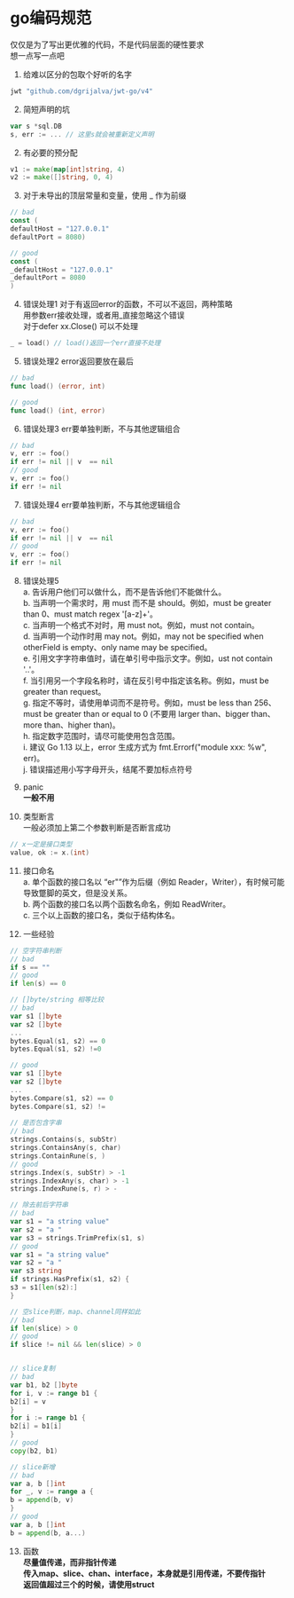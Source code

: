 # go编码规范

仅仅是为了写出更优雅的代码，不是代码层面的硬性要求  
想一点写一点吧

1. 给难以区分的包取个好听的名字

```go
jwt "github.com/dgrijalva/jwt-go/v4"
```

2. 简短声明的坑

```go
var s *sql.DB
s, err := ... // 这里s就会被重新定义声明
```

2. 有必要的预分配

```go
v1 := make(map[int]string, 4)
v2 := make([]string, 0, 4)
```

3. 对于未导出的顶层常量和变量，使用 _ 作为前缀

```go
// bad
const (
defaultHost = "127.0.0.1"
defaultPort = 8080)

// good
const (
_defaultHost = "127.0.0.1"
_defaultPort = 8080
)
```

4. 错误处理1 对于有返回error的函数，不可以不返回，两种策略   
   用参数err接收处理，或者用_直接忽略这个错误   
   对于defer xx.Close() 可以不处理

```go
_ = load() // load()返回一个err直接不处理
```

5. 错误处理2 error返回要放在最后

```go
// bad
func load() (error, int)

// good
func load() (int, error) 
```

6. 错误处理3 err要单独判断，不与其他逻辑组合

```go
// bad
v, err := foo()
if err != nil || v  == nil
// good
v, err := foo()
if err != nil
```

7. 错误处理4 err要单独判断，不与其他逻辑组合

```go
// bad
v, err := foo()
if err != nil || v  == nil
// good
v, err := foo()
if err != nil
```

8. 错误处理5  
   a. 告诉用户他们可以做什么，而不是告诉他们不能做什么。  
   b. 当声明一个需求时，用 must 而不是 should。例如，must be greater than 0、must match regex '[a-z]+'。  
   c. 当声明一个格式不对时，用 must not。例如，must not contain。  
   d. 当声明一个动作时用 may not。例如，may not be specified when otherField is empty、only name may be specified。  
   e. 引用文字字符串值时，请在单引号中指示文字。例如，ust not contain '..'。  
   f. 当引用另一个字段名称时，请在反引号中指定该名称。例如，must be greater than request。  
   g. 指定不等时，请使用单词而不是符号。例如，must be less than 256、must be greater than or equal to 0 (不要用 larger than、bigger than、more
   than、higher than)。  
   h. 指定数字范围时，请尽可能使用包含范围。  
   i. 建议 Go 1.13 以上，error 生成方式为 fmt.Errorf("module xxx: %w", err)。  
   j. 错误描述用小写字母开头，结尾不要加标点符号

9. panic  
   **一般不用**

10. 类型断言   
    一般必须加上第二个参数判断是否断言成功

```go
// x一定是接口类型
value, ok := x.(int)
```

11. 接口命名   
    a. 单个函数的接口名以 “er"”作为后缀（例如 Reader，Writer），有时候可能导致蹩脚的英文，但是没关系。   
    b. 两个函数的接口名以两个函数名命名，例如 ReadWriter。   
    c. 三个以上函数的接口名，类似于结构体名。  

12. 一些经验  
```go
// 空字符串判断
// bad
if s == "" 
// good
if len(s) == 0 

// []byte/string 相等比较
// bad
var s1 []byte
var s2 []byte
...
bytes.Equal(s1, s2) == 0
bytes.Equal(s1, s2) !=0

// good
var s1 []byte
var s2 []byte
...
bytes.Compare(s1, s2) == 0
bytes.Compare(s1, s2) != 
	
// 是否包含字串
// bad
strings.Contains(s, subStr)
strings.ContainsAny(s, char)
strings.ContainRune(s, )
// good
strings.Index(s, subStr) > -1
strings.IndexAny(s, char) > -1
strings.IndexRune(s, r) > -

// 除去前后字符串  
// bad
var s1 = "a string value"
var s2 = "a "
var s3 = strings.TrimPrefix(s1, s)
// good
var s1 = "a string value"
var s2 = "a "
var s3 string
if strings.HasPrefix(s1, s2) {
s3 = s1[len(s2):]
}

// 空slice判断，map、channel同样如此
// bad
if len(slice) > 0
// good
if slice != nil && len(slice) > 0 


// slice复制
// bad
var b1, b2 []byte
for i, v := range b1 {
b2[i] = v
}
for i := range b1 {
b2[i] = b1[i]
}
// good
copy(b2, b1)

// slice新增
// bad
var a, b []int
for _, v := range a {
b = append(b, v)
}
// good
var a, b []int
b = append(b, a...)

```

13. 函数  
**尽量值传递，而非指针传递**  
**传入map、slice、chan、interface，本身就是引用传递，不要传指针**    
**返回值超过三个的时候，请使用struct**      

